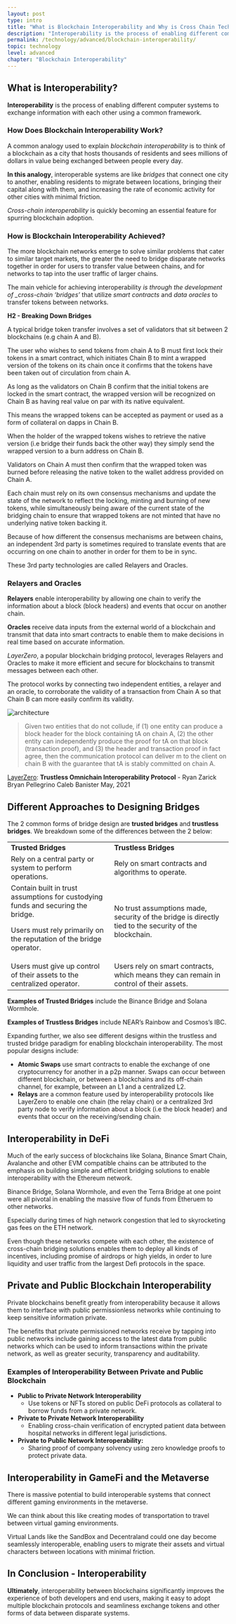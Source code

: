 ```yaml
---
layout: post
type: intro
title: "What is Blockchain Interoperability and Why is Cross Chain Technology so Important?"
description: "Interoperability is the process of enabling different computer systems to exchange information with each other using a common framework."
permalink: /technology/advanced/blockchain-interoperability/
topic: technology
level: advanced
chapter: "Blockchain Interoperability"
---
```


## What is Interoperability?

**Interoperability** is the process of enabling different computer systems to exchange information with each other using a common framework.

### How Does Blockchain Interoperability Work?

A common analogy used to explain _blockchain interoperability_ is to think of a blockchain as a city that hosts thousands of residents and sees millions of dollars in value being exchanged between people every day.

**In this analogy**, interoperable systems are like _bridges_ that connect one city to another, enabling residents to migrate between locations, bringing their capital along with them, and increasing the rate of economic activity for other cities with minimal friction.

_Cross-chain interoperability_ is quickly becoming an essential feature for spurring blockchain adoption.

### How is Blockchain Interoperability Achieved?

The more blockchain networks emerge to solve similar problems that cater to similar target markets, the greater the need to bridge disparate networks together in order for users to transfer value between chains, and for networks to tap into the user traffic of larger chains.

The main vehicle for achieving interoperability _is through the development of \_cross-chain ‘bridges’_ that utilize _smart contracts_ and _data oracles_ to transfer tokens between networks.

**H2 - Breaking Down Bridges**

A typical bridge token transfer involves a set of validators that sit between 2 blockchains (e.g chain A and B).

The user who wishes to send tokens from chain A to B must first lock their tokens in a smart contract, which initiates Chain B to mint a wrapped version of the tokens on its chain once it confirms that the tokens have been taken out of circulation from chain A.

As long as the validators on Chain B confirm that the initial tokens are locked in the smart contract, the wrapped version will be recognized on Chain B as having real value on par with its native equivalent.

This means the wrapped tokens can be accepted as payment or used as a form of collateral on dapps in Chain B.

When the holder of the wrapped tokens wishes to retrieve the native version (i.e bridge their funds back the other way) they simply send the wrapped version to a burn address on Chain B.

Validators on Chain A must then confirm that the wrapped token was burned before releasing the native token to the wallet address provided on Chain A.

Each chain must rely on its own consensus mechanisms and update the state of the network to reflect the locking, minting and burning of new tokens, while simultaneously being aware of the current state of the bridging chain to ensure that wrapped tokens are not minted that have no underlying native token backing it.

Because of how different the consensus mechanisms are between chains, an independent 3rd party is sometimes required to translate events that are occurring on one chain to another in order for them to be in sync.

These 3rd party technologies are called Relayers and Oracles.

### Relayers and Oracles

**Relayers** enable interoperability by allowing one chain to verify the information about a block (block headers) and events that occur on another chain.

**Oracles** receive data inputs from the external world of a blockchain and transmit that data into smart contracts to enable them to make decisions in real time based on accurate information.

_LayerZero_, a popular blockchain bridging protocol, leverages Relayers and Oracles to make it more efficient and secure for blockchains to transmit messages between each other.

The protocol works by connecting two independent entities, a relayer and an oracle, to corroborate the validity of a transaction from Chain A so that Chain B can more easily confirm its validity.

![architecture]({{site.baseurl_root}}/assets/post_files/technology/advanced/blockchain-interoperability/ZBF_graphics_AUG_oracle-relayer.jpg)

> Given two entities that do not collude, if (1) one entity can produce a block header for the block containing tA on chain A, (2) the other entity can independently produce the proof for tA on that block (transaction proof), and (3) the header and transaction proof in fact agree, then the communication protocol can deliver m to the client on chain B with the guarantee that tA is stably committed on chain A.

[LayerZero](https://layerzero.network/pdf/LayerZero_Whitepaper_Release.pdf): **Trustless Omnichain Interoperability Protocol** - Ryan Zarick Bryan Pellegrino Caleb Banister May, 2021

## Different Approaches to Designing Bridges

The 2 common forms of bridge design are **trusted bridges** and **trustless bridges**. We breakdown some of the differences between the 2 below:
<br>

<table class="table">
    <tr>
        <td>
            <strong>Trusted Bridges</strong>
        </td>
        <td>
            <strong>Trustless Bridges</strong>
        </td>
    </tr>
    <tr>
        <td>
            Rely on a central party or system to perform operations.
        </td>
        <td>
            Rely on smart contracts and algorithms to operate.
        </td>
    </tr>
    <tr>
        <td>
            Contain built in trust assumptions for custodying funds and securing the bridge.
            <p>
                Users must rely primarily on the reputation of the bridge operator.
            </p>
        </td>
        <td>
            No trust assumptions made, security of the bridge is directly tied to the security of the blockchain.
        </td>
    </tr>
    <tr>
        <td>
            Users must give up control of their assets to the centralized operator.
        </td>
        <td>
            Users rely on smart contracts, which means they can remain in control of their assets.
        </td>
    </tr>
</table>

**Examples of Trusted Bridges** include the Binance Bridge and Solana Wormhole.

**Examples of Trustless Bridges** include NEAR’s Rainbow and Cosmos’s IBC.

Expanding further, we also see different designs within the trustless and trusted bridge paradigm for enabling blockchain interoperability. The most popular designs include:

- **Atomic Swaps** use smart contracts to enable the exchange of one cryptocurrency for another in a p2p manner. Swaps can occur between different blockchain, or between a blockchains and its off-chain channel, for example, between an L1 and a centralized L2.
- **Relays** are a common feature used by interoperability protocols like LayerZero to enable one chain (the relay chain) or a centralized 3rd party node to verify information about a block (i.e the block header) and events that occur on the receiving/sending chain.

## Interoperability in DeFi

Much of the early success of blockchains like Solana, Binance Smart Chain, Avalanche and other EVM compatible chains can be attributed to the emphasis on building simple and efficient bridging solutions to enable interoperability with the Ethereum network.

Binance Bridge, Solana Wormhole, and even the Terra Bridge at one point were all pivotal in enabling the massive flow of funds from Etheruem to other networks.

Especially during times of high network congestion that led to skyrocketing gas fees on the ETH network.

Even though these networks compete with each other, the existence of cross-chain bridging solutions enables them to deploy all kinds of incentives, including promise of airdrops or high yields, in order to lure liquidity and user traffic from the largest Defi protocols in the space.

## Private and Public Blockchain Interoperability

Private blockchains benefit greatly from interoperability because it allows them to interface with public permissionless networks while continuing to keep sensitive information private.

The benefits that private permissioned networks receive by tapping into public networks include gaining access to the latest data from public networks which can be used to inform transactions within the private network, as well as greater security, transparency and auditability.

### Examples of Interoperability Between Private and Public Blockchain

- **Public to Private Network Interoperability**
  - Use tokens or NFTs stored on public DeFi protocols as collateral to borrow funds from a private network.
- **Private to Private Network Interoperability**
  - Enabling cross-chain verification of encrypted patient data between hospital networks in different legal jurisdictions.
- **Private to Public Network Interoperability:**
  - Sharing proof of company solvency using zero knowledge proofs to protect private data.

## Interoperability in GameFi and the Metaverse

There is massive potential to build interoperable systems that connect different gaming environments in the metaverse.

We can think about this like creating modes of transportation to travel between virtual gaming environments.

Virtual Lands like the SandBox and Decentraland could one day become seamlessly interoperable, enabling users to migrate their assets and virtual characters between locations with minimal friction.

## In Conclusion - Interoperability

**Ultimately**, interoperability between blockchains significantly improves the experience of both developers and end users, making it easy to adopt multiple blockchain protocols and seamliness exchange tokens and other forms of data between disparate systems.
